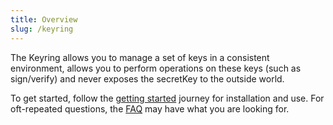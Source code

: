 ```yaml
---
title: Overview
slug: /keyring
---
```


The Keyring allows you to manage a set of keys in a consistent environment, allows you to perform operations on these keys (such as sign/verify) and never exposes the secretKey to the outside world.

To get started, follow the [getting started](start/intro.md) journey for installation and use. For oft-repeated questions, the [FAQ](FAQ.md) may have what you are looking for.
